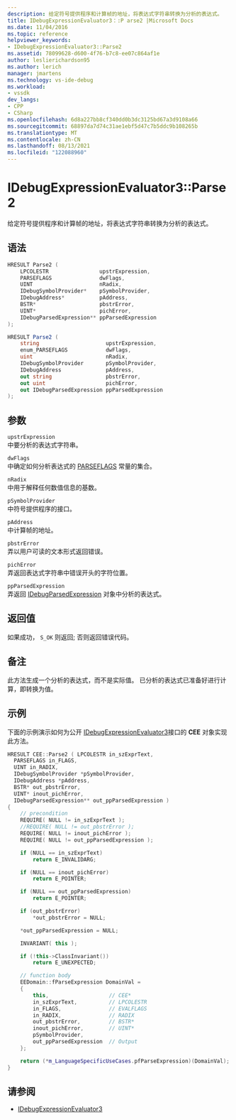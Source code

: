 ```yaml
---
description: 给定符号提供程序和计算帧的地址，将表达式字符串转换为分析的表达式。
title: IDebugExpressionEvaluator3：:P arse2 |Microsoft Docs
ms.date: 11/04/2016
ms.topic: reference
helpviewer_keywords:
- IDebugExpressionEvaluator3::Parse2
ms.assetid: 78099628-d600-4f76-b7c8-ee07c864af1e
author: leslierichardson95
ms.author: lerich
manager: jmartens
ms.technology: vs-ide-debug
ms.workload:
- vssdk
dev_langs:
- CPP
- CSharp
ms.openlocfilehash: 6d8a227bb8cf340dd0b3dc3125bd67a3d9108a66
ms.sourcegitcommit: 68897da7d74c31ae1ebf5d47c7b5ddc9b108265b
ms.translationtype: MT
ms.contentlocale: zh-CN
ms.lasthandoff: 08/13/2021
ms.locfileid: "122088960"
---
```

# <a name="idebugexpressionevaluator3parse2"></a>IDebugExpressionEvaluator3::Parse2
给定符号提供程序和计算帧的地址，将表达式字符串转换为分析的表达式。

## <a name="syntax"></a>语法

```cpp
HRESULT Parse2 (
    LPCOLESTR                upstrExpression,
    PARSEFLAGS               dwFlags,
    UINT                     nRadix,
    IDebugSymbolProvider*    pSymbolProvider,
    IDebugAddress*           pAddress,
    BSTR*                    pbstrError,
    UINT*                    pichError,
    IDebugParsedExpression** ppParsedExpression
);
```

```csharp
HRESULT Parse2 (
    string                     upstrExpression,
    enum_PARSEFLAGS            dwFlags,
    uint                       nRadix,
    IDebugSymbolProvider       pSymbolProvider,
    IDebugAddress              pAddress,
    out string                 pbstrError,
    out uint                   pichError,
    out IDebugParsedExpression ppParsedExpression
);
```

## <a name="parameters"></a>参数
`upstrExpression`\
中要分析的表达式字符串。

`dwFlags`\
中确定如何分析表达式的 [PARSEFLAGS](../../../extensibility/debugger/reference/parseflags.md) 常量的集合。

`nRadix`\
中用于解释任何数值信息的基数。

`pSymbolProvider`\
中符号提供程序的接口。

`pAddress`\
中计算帧的地址。

`pbstrError`\
弄以用户可读的文本形式返回错误。

`pichError`\
弄返回表达式字符串中错误开头的字符位置。

`ppParsedExpression`\
弄返回 [IDebugParsedExpression](../../../extensibility/debugger/reference/idebugparsedexpression.md) 对象中分析的表达式。

## <a name="return-value"></a>返回值
如果成功， `S_OK` 则返回; 否则返回错误代码。

## <a name="remarks"></a>备注
此方法生成一个分析的表达式，而不是实际值。 已分析的表达式已准备好进行计算，即转换为值。

## <a name="example"></a>示例
下面的示例演示如何为公开 [IDebugExpressionEvaluator3](../../../extensibility/debugger/reference/idebugexpressionevaluator3.md)接口的 **CEE** 对象实现此方法。

```cpp
HRESULT CEE::Parse2 ( LPCOLESTR in_szExprText,
  PARSEFLAGS in_FLAGS,
  UINT in_RADIX,
  IDebugSymbolProvider *pSymbolProvider,
  IDebugAddress *pAddress,
  BSTR* out_pbstrError,
  UINT* inout_pichError,
  IDebugParsedExpression** out_ppParsedExpression )
{
    // precondition
    REQUIRE( NULL != in_szExprText );
    //REQUIRE( NULL != out_pbstrError );
    REQUIRE( NULL != inout_pichError );
    REQUIRE( NULL != out_ppParsedExpression );

    if (NULL == in_szExprText)
        return E_INVALIDARG;

    if (NULL == inout_pichError)
        return E_POINTER;

    if (NULL == out_ppParsedExpression)
        return E_POINTER;

    if (out_pbstrError)
        *out_pbstrError = NULL;

    *out_ppParsedExpression = NULL;

    INVARIANT( this );

    if (!this->ClassInvariant())
        return E_UNEXPECTED;

    // function body
    EEDomain::fParseExpression DomainVal =
    {
        this,                   // CEE*
        in_szExprText,          // LPCOLESTR
        in_FLAGS,               // EVALFLAGS
        in_RADIX,               // RADIX
        out_pbstrError,         // BSTR*
        inout_pichError,        // UINT*
        pSymbolProvider,
        out_ppParsedExpression  // Output
    };

    return (*m_LanguageSpecificUseCases.pfParseExpression)(DomainVal);
}
```

## <a name="see-also"></a>请参阅
- [IDebugExpressionEvaluator3](../../../extensibility/debugger/reference/idebugexpressionevaluator3.md)
